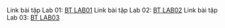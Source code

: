 Link bài tập Lab 01: [BT LAB01](https://github.com/miao0w025/NHOM30-BTLAB)
Link bài tập Lab 02: [BT LAB02](https://github.com/miao0w025/BT-LAB02)
Link bài tập Lab 03: [BT LAB03](https://github.com/miao0w025/BT-LAB03)
